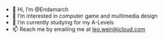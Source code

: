 - 👋 Hi, I’m @Endamarch
- 👀 I’m interested in computer game and multimedia design
- 🌱 I’m currently studying for my A-Levels
- 📫 Reach me by emailing me at leo.weir@icloud.com

<!---
Endamarch/Endamarch is a ✨ special ✨ repository because its `README.md` (this file) appears on your GitHub profile.
You can click the Preview link to take a look at your changes.
--->
